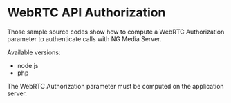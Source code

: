 # WebRTC API Authorization

Those sample source codes show how to compute a WebRTC Authorization parameter to authenticate calls with NG Media Server.

Available versions:
- node.js
- php

The WebRTC Authorization parameter must be computed on the application server.
